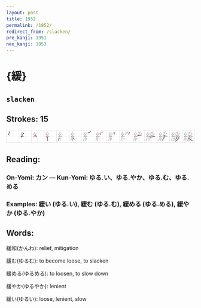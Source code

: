 ```yaml
---
layout: post
title: 1952
permalink: /1952/
redirect_from: /slacken/
pre_kanji: 1951
nex_kanji: 1953
---
```


# {緩}

## `slacken`

## Strokes: 15

<div class="stroke"><img src="../images/E7B7A9.png" /></div>

## Reading:

### On-Yomi: カン &mdash; Kun-Yomi: ゆる.い、ゆる.やか、ゆる.む、ゆる.める

### Examples: 緩い (ゆる.い), 緩む (ゆる.む), 緩める (ゆる.める), 緩やか (ゆる.やか)

## Words:

緩和(かんわ): relief, mitigation

緩む(ゆるむ): to become loose, to slacken

緩める(ゆるめる): to loosen, to slow down

緩やか(ゆるやか): lenient

緩い(ゆるい): loose, lenient, slow
